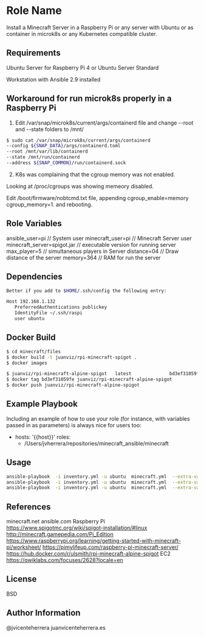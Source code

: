 Role Name
=========

Install a Minecraft Server in a Raspberry Pi or any server with Ubuntu or as container in microk8s or any Kubernetes compatible cluster.

Requirements
------------
Ubuntu Server for Raspberry Pi 4 or Ubuntu Server Standard

Workstation with Ansible 2.9 installed

Workaround for run microk8s properly in a Raspberry Pi
------------

1. Edit /var/snap/microk8s/current/args/containerd file and change --root and --state folders to /mnt/

```bash
$ sudo cat /var/snap/microk8s/current/args/containerd
--config ${SNAP_DATA}/args/containerd.toml
--root /mnt/var/lib/containerd
--state /mnt/run/containerd
--address ${SNAP_COMMON}/run/containerd.sock
```
2. K8s was complaining that the cgroup memory was not enabled. 

Looking at /proc/cgroups was showing memeory disabled. 

Edit  /boot/firmware/nobtcmd.txt file, appending cgroup_enable=memory cgroup_memory=1. and rebooting.


Role Variables
--------------

ansible_user=pi // System user
minecraft_user=pi // Minecraft Server user
minecraft_server=spigot.jar // executable version for running server 
max_player=5 // simultaneous players in Server
distance=04 // Draw distance of the server
memory=364 // RAM for run the server

Dependencies
------------

```bash
Better if you add to $HOME/.ssh/config the following entry:

Host 192.168.1.132
   PreferredAuthentications publickey
   IdentityFile ~/.ssh/raspi
   user ubuntu
```


Docker Build
----------------
```bash
$ cd minecraft/files
$ docker build -t juanviz/rpi-minecraft-spigot .
$ docker images

$ juanviz/rpi-minecraft-alpine-spigot   latest              bd3ef31059fe        23 minutes ago         232MB
$ docker tag bd3ef31059fe juanviz/rpi-minecraft-alpine-spigot
$ docker push juanviz/rpi-minecraft-alpine-spigot
```


Example Playbook
----------------

Including an example of how to use your role (for instance, with variables passed in as parameters) is always nice for users too:

- hosts: '{{host}}'
  roles:
    - /Users/jvherrera/repositories/minecraft_ansible/minecraft

Usage
----------------
```bash
ansible-playbook  -i inventory.yml -u ubuntu  minecraft.yml  --extra-vars "host=pi mode=pi boot=yes"
ansible-playbook  -i inventory.yml -u ubuntu  minecraft.yml  --extra-vars "host=ec2 mode=pi boot=yes"
ansible-playbook  -i inventory.yml -u ubuntu  minecraft.yml  --extra-vars "host=pi mode=k8s"
```
References
----------------
minecraft.net
ansible.com
Raspberry Pi
https://www.spigotmc.org/wiki/spigot-installation/#linux
http://minecraft.gamepedia.com/Pi_Edition
https://www.raspberrypi.org/learning/getting-started-with-minecraft-pi/worksheet/
https://pimylifeup.com/raspberry-pi-minecraft-server/
https://hub.docker.com/r/ulsmith/rpi-minecraft-alpine-spigot
EC2
https://qwiklabs.com/focuses/2628?locale=en


License
-------

BSD

Author Information
------------------

@jvicenteherrera
juanvicenteherrera.es
